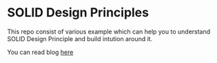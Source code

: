 # SOLID Design Principles
This repo consist of various example which can help you to understand SOLID Design Principle and build intution around it.

You can read blog [here](https://praveenkumarrana.com/design-pattern-principles/)
